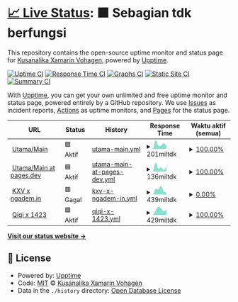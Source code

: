 # [📈 Live Status](https://kuxav.github.io/stats01): <!--live status--> **🟧 Sebagian tdk berfungsi**

This repository contains the open-source uptime monitor and status page for [Kusanalika Xamarin Vohagen](kuxav.1423.my.id), powered by [Upptime](https://github.com/upptime/upptime).

[![Uptime CI](https://github.com/kuxav/stats01/workflows/Uptime%20CI/badge.svg)](https://github.com/kuxav/stats01/actions?query=workflow%3A%22Uptime+CI%22)
[![Response Time CI](https://github.com/kuxav/stats01/workflows/Response%20Time%20CI/badge.svg)](https://github.com/kuxav/stats01/actions?query=workflow%3A%22Response+Time+CI%22)
[![Graphs CI](https://github.com/kuxav/stats01/workflows/Graphs%20CI/badge.svg)](https://github.com/kuxav/stats01/actions?query=workflow%3A%22Graphs+CI%22)
[![Static Site CI](https://github.com/kuxav/stats01/workflows/Static%20Site%20CI/badge.svg)](https://github.com/kuxav/stats01/actions?query=workflow%3A%22Static+Site+CI%22)
[![Summary CI](https://github.com/kuxav/stats01/workflows/Summary%20CI/badge.svg)](https://github.com/kuxav/stats01/actions?query=workflow%3A%22Summary+CI%22)

With [Upptime](https://upptime.js.org), you can get your own unlimited and free uptime monitor and status page, powered entirely by a GitHub repository. We use [Issues](https://github.com/kuxav/stats01/issues) as incident reports, [Actions](https://github.com/kuxav/stats01/actions) as uptime monitors, and [Pages](https://kuxav.github.io/stats01) for the status page.

<!--start: status pages-->
<!-- This summary is generated by Upptime (https://github.com/upptime/upptime) -->
<!-- Do not edit this manually, your changes will be overwritten -->
<!-- prettier-ignore -->
| URL | Status | History | Response Time | Waktu aktif (semua) |
| --- | ------ | ------- | ------------- | ------ |
| <img alt="" src="https://icons.duckduckgo.com/ip3/start.1423.my.id.ico" height="13"> [Utama/Main](https://start.1423.my.id) | 🟩 Aktif | [utama-main.yml](https://github.com/kuxav/stats01/commits/HEAD/history/utama-main.yml) | <details><summary><img alt="Grafik waktu balasan" src="./graphs/utama-main/response-time-week.png" height="20"> 201miltdk</summary><br><a href="https://1.1423.my.id/history/utama-main"><img alt="Response time 201" src="https://img.shields.io/endpoint?url=https%3A%2F%2Fraw.githubusercontent.com%2Fkuxav%2Fstats01%2FHEAD%2Fapi%2Futama-main%2Fresponse-time.json"></a><br><a href="https://1.1423.my.id/history/utama-main"><img alt="selama 24 jam 169" src="https://img.shields.io/endpoint?url=https%3A%2F%2Fraw.githubusercontent.com%2Fkuxav%2Fstats01%2FHEAD%2Fapi%2Futama-main%2Fresponse-time-day.json"></a><br><a href="https://1.1423.my.id/history/utama-main"><img alt="dalam sepekan 201" src="https://img.shields.io/endpoint?url=https%3A%2F%2Fraw.githubusercontent.com%2Fkuxav%2Fstats01%2FHEAD%2Fapi%2Futama-main%2Fresponse-time-week.json"></a><br><a href="https://1.1423.my.id/history/utama-main"><img alt="dalam sebulan 201" src="https://img.shields.io/endpoint?url=https%3A%2F%2Fraw.githubusercontent.com%2Fkuxav%2Fstats01%2FHEAD%2Fapi%2Futama-main%2Fresponse-time-month.json"></a><br><a href="https://1.1423.my.id/history/utama-main"><img alt="dalam tahunan 201" src="https://img.shields.io/endpoint?url=https%3A%2F%2Fraw.githubusercontent.com%2Fkuxav%2Fstats01%2FHEAD%2Fapi%2Futama-main%2Fresponse-time-year.json"></a></details> | <details><summary><a href="https://1.1423.my.id/history/utama-main">100.00%</a></summary><a href="https://1.1423.my.id/history/utama-main"><img alt="Waktu aktif (semua) 100.00%" src="https://img.shields.io/endpoint?url=https%3A%2F%2Fraw.githubusercontent.com%2Fkuxav%2Fstats01%2FHEAD%2Fapi%2Futama-main%2Fuptime.json"></a><br><a href="https://1.1423.my.id/history/utama-main"><img alt="dalam 24 jam 100.00%" src="https://img.shields.io/endpoint?url=https%3A%2F%2Fraw.githubusercontent.com%2Fkuxav%2Fstats01%2FHEAD%2Fapi%2Futama-main%2Fuptime-day.json"></a><br><a href="https://1.1423.my.id/history/utama-main"><img alt="dalam 1 pekan 100.00%" src="https://img.shields.io/endpoint?url=https%3A%2F%2Fraw.githubusercontent.com%2Fkuxav%2Fstats01%2FHEAD%2Fapi%2Futama-main%2Fuptime-week.json"></a><br><a href="https://1.1423.my.id/history/utama-main"><img alt="dalam 30 hari 100.00%" src="https://img.shields.io/endpoint?url=https%3A%2F%2Fraw.githubusercontent.com%2Fkuxav%2Fstats01%2FHEAD%2Fapi%2Futama-main%2Fuptime-month.json"></a><br><a href="https://1.1423.my.id/history/utama-main"><img alt="dalam setahun 100.00%" src="https://img.shields.io/endpoint?url=https%3A%2F%2Fraw.githubusercontent.com%2Fkuxav%2Fstats01%2FHEAD%2Fapi%2Futama-main%2Fuptime-year.json"></a></details>
| <img alt="" src="https://icons.duckduckgo.com/ip3/1423.pages.dev.ico" height="13"> [Utama/Main at pages.dev](https://1423.pages.dev) | 🟩 Aktif | [utama-main-at-pages-dev.yml](https://github.com/kuxav/stats01/commits/HEAD/history/utama-main-at-pages-dev.yml) | <details><summary><img alt="Grafik waktu balasan" src="./graphs/utama-main-at-pages-dev/response-time-week.png" height="20"> 136miltdk</summary><br><a href="https://1.1423.my.id/history/utama-main-at-pages-dev"><img alt="Response time 136" src="https://img.shields.io/endpoint?url=https%3A%2F%2Fraw.githubusercontent.com%2Fkuxav%2Fstats01%2FHEAD%2Fapi%2Futama-main-at-pages-dev%2Fresponse-time.json"></a><br><a href="https://1.1423.my.id/history/utama-main-at-pages-dev"><img alt="selama 24 jam 124" src="https://img.shields.io/endpoint?url=https%3A%2F%2Fraw.githubusercontent.com%2Fkuxav%2Fstats01%2FHEAD%2Fapi%2Futama-main-at-pages-dev%2Fresponse-time-day.json"></a><br><a href="https://1.1423.my.id/history/utama-main-at-pages-dev"><img alt="dalam sepekan 136" src="https://img.shields.io/endpoint?url=https%3A%2F%2Fraw.githubusercontent.com%2Fkuxav%2Fstats01%2FHEAD%2Fapi%2Futama-main-at-pages-dev%2Fresponse-time-week.json"></a><br><a href="https://1.1423.my.id/history/utama-main-at-pages-dev"><img alt="dalam sebulan 136" src="https://img.shields.io/endpoint?url=https%3A%2F%2Fraw.githubusercontent.com%2Fkuxav%2Fstats01%2FHEAD%2Fapi%2Futama-main-at-pages-dev%2Fresponse-time-month.json"></a><br><a href="https://1.1423.my.id/history/utama-main-at-pages-dev"><img alt="dalam tahunan 136" src="https://img.shields.io/endpoint?url=https%3A%2F%2Fraw.githubusercontent.com%2Fkuxav%2Fstats01%2FHEAD%2Fapi%2Futama-main-at-pages-dev%2Fresponse-time-year.json"></a></details> | <details><summary><a href="https://1.1423.my.id/history/utama-main-at-pages-dev">100.00%</a></summary><a href="https://1.1423.my.id/history/utama-main-at-pages-dev"><img alt="Waktu aktif (semua) 100.00%" src="https://img.shields.io/endpoint?url=https%3A%2F%2Fraw.githubusercontent.com%2Fkuxav%2Fstats01%2FHEAD%2Fapi%2Futama-main-at-pages-dev%2Fuptime.json"></a><br><a href="https://1.1423.my.id/history/utama-main-at-pages-dev"><img alt="dalam 24 jam 100.00%" src="https://img.shields.io/endpoint?url=https%3A%2F%2Fraw.githubusercontent.com%2Fkuxav%2Fstats01%2FHEAD%2Fapi%2Futama-main-at-pages-dev%2Fuptime-day.json"></a><br><a href="https://1.1423.my.id/history/utama-main-at-pages-dev"><img alt="dalam 1 pekan 100.00%" src="https://img.shields.io/endpoint?url=https%3A%2F%2Fraw.githubusercontent.com%2Fkuxav%2Fstats01%2FHEAD%2Fapi%2Futama-main-at-pages-dev%2Fuptime-week.json"></a><br><a href="https://1.1423.my.id/history/utama-main-at-pages-dev"><img alt="dalam 30 hari 100.00%" src="https://img.shields.io/endpoint?url=https%3A%2F%2Fraw.githubusercontent.com%2Fkuxav%2Fstats01%2FHEAD%2Fapi%2Futama-main-at-pages-dev%2Fuptime-month.json"></a><br><a href="https://1.1423.my.id/history/utama-main-at-pages-dev"><img alt="dalam setahun 100.00%" src="https://img.shields.io/endpoint?url=https%3A%2F%2Fraw.githubusercontent.com%2Fkuxav%2Fstats01%2FHEAD%2Fapi%2Futama-main-at-pages-dev%2Fuptime-year.json"></a></details>
| <img alt="" src="https://icons.duckduckgo.com/ip3/kuxav.1423.my.id.ico" height="13"> [KXV x ngadem.in](https://kuxav.1423.my.id) | 🟥 Gagal | [kxv-x-ngadem-in.yml](https://github.com/kuxav/stats01/commits/HEAD/history/kxv-x-ngadem-in.yml) | <details><summary><img alt="Grafik waktu balasan" src="./graphs/kxv-x-ngadem-in/response-time-week.png" height="20"> 439miltdk</summary><br><a href="https://1.1423.my.id/history/kxv-x-ngadem-in"><img alt="Response time 439" src="https://img.shields.io/endpoint?url=https%3A%2F%2Fraw.githubusercontent.com%2Fkuxav%2Fstats01%2FHEAD%2Fapi%2Fkxv-x-ngadem-in%2Fresponse-time.json"></a><br><a href="https://1.1423.my.id/history/kxv-x-ngadem-in"><img alt="selama 24 jam 316" src="https://img.shields.io/endpoint?url=https%3A%2F%2Fraw.githubusercontent.com%2Fkuxav%2Fstats01%2FHEAD%2Fapi%2Fkxv-x-ngadem-in%2Fresponse-time-day.json"></a><br><a href="https://1.1423.my.id/history/kxv-x-ngadem-in"><img alt="dalam sepekan 439" src="https://img.shields.io/endpoint?url=https%3A%2F%2Fraw.githubusercontent.com%2Fkuxav%2Fstats01%2FHEAD%2Fapi%2Fkxv-x-ngadem-in%2Fresponse-time-week.json"></a><br><a href="https://1.1423.my.id/history/kxv-x-ngadem-in"><img alt="dalam sebulan 439" src="https://img.shields.io/endpoint?url=https%3A%2F%2Fraw.githubusercontent.com%2Fkuxav%2Fstats01%2FHEAD%2Fapi%2Fkxv-x-ngadem-in%2Fresponse-time-month.json"></a><br><a href="https://1.1423.my.id/history/kxv-x-ngadem-in"><img alt="dalam tahunan 439" src="https://img.shields.io/endpoint?url=https%3A%2F%2Fraw.githubusercontent.com%2Fkuxav%2Fstats01%2FHEAD%2Fapi%2Fkxv-x-ngadem-in%2Fresponse-time-year.json"></a></details> | <details><summary><a href="https://1.1423.my.id/history/kxv-x-ngadem-in">0.00%</a></summary><a href="https://1.1423.my.id/history/kxv-x-ngadem-in"><img alt="Waktu aktif (semua) 0.00%" src="https://img.shields.io/endpoint?url=https%3A%2F%2Fraw.githubusercontent.com%2Fkuxav%2Fstats01%2FHEAD%2Fapi%2Fkxv-x-ngadem-in%2Fuptime.json"></a><br><a href="https://1.1423.my.id/history/kxv-x-ngadem-in"><img alt="dalam 24 jam 0.00%" src="https://img.shields.io/endpoint?url=https%3A%2F%2Fraw.githubusercontent.com%2Fkuxav%2Fstats01%2FHEAD%2Fapi%2Fkxv-x-ngadem-in%2Fuptime-day.json"></a><br><a href="https://1.1423.my.id/history/kxv-x-ngadem-in"><img alt="dalam 1 pekan 0.00%" src="https://img.shields.io/endpoint?url=https%3A%2F%2Fraw.githubusercontent.com%2Fkuxav%2Fstats01%2FHEAD%2Fapi%2Fkxv-x-ngadem-in%2Fuptime-week.json"></a><br><a href="https://1.1423.my.id/history/kxv-x-ngadem-in"><img alt="dalam 30 hari 0.00%" src="https://img.shields.io/endpoint?url=https%3A%2F%2Fraw.githubusercontent.com%2Fkuxav%2Fstats01%2FHEAD%2Fapi%2Fkxv-x-ngadem-in%2Fuptime-month.json"></a><br><a href="https://1.1423.my.id/history/kxv-x-ngadem-in"><img alt="dalam setahun 0.00%" src="https://img.shields.io/endpoint?url=https%3A%2F%2Fraw.githubusercontent.com%2Fkuxav%2Fstats01%2FHEAD%2Fapi%2Fkxv-x-ngadem-in%2Fuptime-year.json"></a></details>
| <img alt="" src="https://icons.duckduckgo.com/ip3/77.1423.my.id.ico" height="13"> [Qiqi x 1423](https://77.1423.my.id) | 🟩 Aktif | [qiqi-x-1423.yml](https://github.com/kuxav/stats01/commits/HEAD/history/qiqi-x-1423.yml) | <details><summary><img alt="Grafik waktu balasan" src="./graphs/qiqi-x-1423/response-time-week.png" height="20"> 429miltdk</summary><br><a href="https://1.1423.my.id/history/qiqi-x-1423"><img alt="Response time 429" src="https://img.shields.io/endpoint?url=https%3A%2F%2Fraw.githubusercontent.com%2Fkuxav%2Fstats01%2FHEAD%2Fapi%2Fqiqi-x-1423%2Fresponse-time.json"></a><br><a href="https://1.1423.my.id/history/qiqi-x-1423"><img alt="selama 24 jam 246" src="https://img.shields.io/endpoint?url=https%3A%2F%2Fraw.githubusercontent.com%2Fkuxav%2Fstats01%2FHEAD%2Fapi%2Fqiqi-x-1423%2Fresponse-time-day.json"></a><br><a href="https://1.1423.my.id/history/qiqi-x-1423"><img alt="dalam sepekan 429" src="https://img.shields.io/endpoint?url=https%3A%2F%2Fraw.githubusercontent.com%2Fkuxav%2Fstats01%2FHEAD%2Fapi%2Fqiqi-x-1423%2Fresponse-time-week.json"></a><br><a href="https://1.1423.my.id/history/qiqi-x-1423"><img alt="dalam sebulan 429" src="https://img.shields.io/endpoint?url=https%3A%2F%2Fraw.githubusercontent.com%2Fkuxav%2Fstats01%2FHEAD%2Fapi%2Fqiqi-x-1423%2Fresponse-time-month.json"></a><br><a href="https://1.1423.my.id/history/qiqi-x-1423"><img alt="dalam tahunan 429" src="https://img.shields.io/endpoint?url=https%3A%2F%2Fraw.githubusercontent.com%2Fkuxav%2Fstats01%2FHEAD%2Fapi%2Fqiqi-x-1423%2Fresponse-time-year.json"></a></details> | <details><summary><a href="https://1.1423.my.id/history/qiqi-x-1423">100.00%</a></summary><a href="https://1.1423.my.id/history/qiqi-x-1423"><img alt="Waktu aktif (semua) 100.00%" src="https://img.shields.io/endpoint?url=https%3A%2F%2Fraw.githubusercontent.com%2Fkuxav%2Fstats01%2FHEAD%2Fapi%2Fqiqi-x-1423%2Fuptime.json"></a><br><a href="https://1.1423.my.id/history/qiqi-x-1423"><img alt="dalam 24 jam 100.00%" src="https://img.shields.io/endpoint?url=https%3A%2F%2Fraw.githubusercontent.com%2Fkuxav%2Fstats01%2FHEAD%2Fapi%2Fqiqi-x-1423%2Fuptime-day.json"></a><br><a href="https://1.1423.my.id/history/qiqi-x-1423"><img alt="dalam 1 pekan 100.00%" src="https://img.shields.io/endpoint?url=https%3A%2F%2Fraw.githubusercontent.com%2Fkuxav%2Fstats01%2FHEAD%2Fapi%2Fqiqi-x-1423%2Fuptime-week.json"></a><br><a href="https://1.1423.my.id/history/qiqi-x-1423"><img alt="dalam 30 hari 100.00%" src="https://img.shields.io/endpoint?url=https%3A%2F%2Fraw.githubusercontent.com%2Fkuxav%2Fstats01%2FHEAD%2Fapi%2Fqiqi-x-1423%2Fuptime-month.json"></a><br><a href="https://1.1423.my.id/history/qiqi-x-1423"><img alt="dalam setahun 100.00%" src="https://img.shields.io/endpoint?url=https%3A%2F%2Fraw.githubusercontent.com%2Fkuxav%2Fstats01%2FHEAD%2Fapi%2Fqiqi-x-1423%2Fuptime-year.json"></a></details>

<!--end: status pages-->

[**Visit our status website →**](https://kuxav.github.io/stats01)

## 📄 License

- Powered by: [Upptime](https://github.com/upptime/upptime)
- Code: [MIT](./LICENSE) © [Kusanalika Xamarin Vohagen](kuxav.1423.my.id)
- Data in the `./history` directory: [Open Database License](https://opendatacommons.org/licenses/odbl/1-0/)
